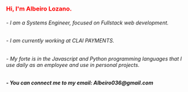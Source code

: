 <h3 style="color:red">Hi, I'm Albeiro Lozano.</h3>
<h6>- I am a Systems Engineer, focused on Fullstack web development.</h6>
<h6>- I am currently working at CLAI PAYMENTS.</h6>
<h6>- My forte is in the Javascript and Python programming languages that I use daily as an employee and use in personal projects.</h6>
<h6><strong>- You can connect me to my email: Albeiro036@gmail.com</strong></h6>
